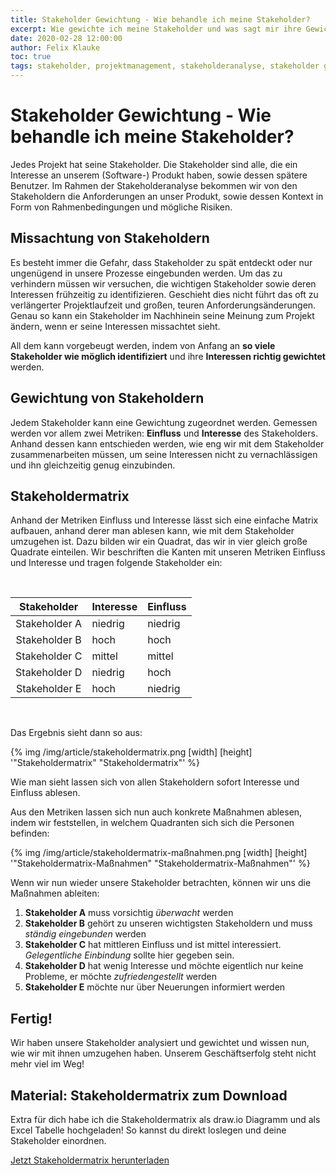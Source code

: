 ```yaml
---
title: Stakeholder Gewichtung - Wie behandle ich meine Stakeholder?
excerpt: Wie gewichte ich meine Stakeholder und was sagt mir ihre Gewichtung?
date: 2020-02-28 12:00:00
author: Felix Klauke
toc: true
tags: stakeholder, projektmanagement, stakeholderanalyse, stakeholder gewichtung, stakeholdermatrix
---
```


# Stakeholder Gewichtung - Wie behandle ich meine Stakeholder?
Jedes Projekt hat seine Stakeholder. Die Stakeholder sind alle, die ein Interesse an unserem (Software-) Produkt haben, sowie dessen spätere Benutzer.
Im Rahmen der Stakeholderanalyse bekommen wir von den Stakeholdern die Anforderungen an unser Produkt, sowie dessen Kontext in Form von Rahmenbedingungen und mögliche Risiken.

## Missachtung von Stakeholdern
Es besteht immer die Gefahr, dass Stakeholder zu spät entdeckt oder nur ungenügend in unsere Prozesse eingebunden werden. Um das zu verhindern müssen wir versuchen, die wichtigen Stakeholder sowie deren Interessen frühzeitig zu identifizieren. Geschieht dies nicht führt das oft zu verlängerter Projektlaufzeit und großen, teuren Anforderungsänderungen.
Genau so kann ein Stakeholder im Nachhinein seine Meinung zum Projekt ändern, wenn er seine Interessen missachtet sieht.  

All dem kann vorgebeugt werden, indem von Anfang an **so viele Stakeholder wie möglich identifiziert** und ihre **Interessen richtig gewichtet** werden.

## Gewichtung von Stakeholdern
Jedem Stakeholder kann eine Gewichtung zugeordnet werden. Gemessen werden vor allem zwei Metriken: **Einfluss** und **Interesse** des Stakeholders. Anhand dessen kann entschieden werden, wie eng wir mit dem Stakeholder zusammenarbeiten müssen, um seine Interessen nicht zu vernachlässigen und ihn gleichzeitig genug einzubinden.

## Stakeholdermatrix
Anhand der Metriken Einfluss und Interesse lässt sich eine einfache Matrix aufbauen, anhand derer man ablesen kann, wie mit dem Stakeholder umzugehen ist. 
Dazu bilden wir ein Quadrat, das wir in vier gleich große Quadrate einteilen. Wir beschriften die Kanten mit unseren Metriken Einfluss und Interesse und tragen folgende Stakeholder ein:

<br>
<table class="table table-striped table-bordered">
<thead>
<tr>
<th style="text-align:center">Stakeholder</th>
<th>Interesse</th>
<th>Einfluss</th>
</tr>
</thead>
<tbody>
<tr>
<td style="text-align:center">Stakeholder A</td>
<td>niedrig</td>
<td>niedrig</td>
</tr>
<tr>
<td style="text-align:center">Stakeholder B</td>
<td>hoch</td>
<td>hoch</td>
</tr>
<tr>
<td style="text-align:center">Stakeholder C</td>
<td>mittel</td>
<td>mittel</td>
</tr>
<tr>
<td style="text-align:center">Stakeholder D</td>
<td>niedrig</td>
<td>hoch</td>
</tr>
<tr>
<td style="text-align:center">Stakeholder E</td>
<td>hoch</td>
<td>niedrig</td>
</tr>
</tbody>
</table>
<br>

Das Ergebnis sieht dann so aus:

{% img /img/article/stakeholdermatrix.png [width] [height] '"Stakeholdermatrix" "Stakeholdermatrix"' %}

Wie man sieht lassen sich von allen Stakeholdern sofort Interesse und Einfluss ablesen. 

Aus den Metriken lassen sich nun auch konkrete Maßnahmen ablesen, indem wir feststellen, in welchem Quadranten sich sich die Personen befinden:

{% img /img/article/stakeholdermatrix-maßnahmen.png [width] [height] '"Stakeholdermatrix-Maßnahmen" "Stakeholdermatrix-Maßnahmen"' %}

Wenn wir nun wieder unsere Stakeholder betrachten, können wir uns die Maßnahmen ableiten:

1. **Stakeholder A** muss vorsichtig _überwacht_ werden
2. **Stakeholder B** gehört zu unseren wichtigsten Stakeholdern und muss _ständig eingebunden_ werden
3. **Stakeholder C** hat mittleren Einfluss und ist mittel interessiert. _Gelegentliche Einbindung_ sollte hier gegeben sein.
4. **Stakeholder D** hat wenig Interesse und möchte eigentlich nur keine Probleme, er möchte _zufriedengestellt_ werden
5. **Stakeholder E** möchte nur über Neuerungen informiert werden

## Fertig!

Wir haben unsere Stakeholder analysiert und gewichtet und wissen nun, wie wir mit ihnen umzugehen haben. Unserem Geschäftserfolg steht nicht mehr viel im Weg!

## Material: Stakeholdermatrix zum Download
Extra für dich habe ich die Stakeholdermatrix als draw.io Diagramm und als Excel Tabelle hochgeladen! So kannst du direkt loslegen und deine Stakeholder einordnen. 

<div class="cta">
<a href="https://www.klauke-enterprises.com/stakeholdermatrix" class="button button-primary">Jetzt Stakeholdermatrix herunterladen</a>
</div>